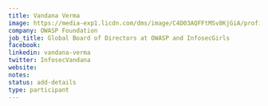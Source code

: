 ```yaml
---
title: Vandana Verma
image: https://media-exp1.licdn.com/dms/image/C4D03AQFFtMSv8KjGiA/profile-displayphoto-shrink_800_800/0?e=1596672000&v=beta&t=yNc4e85L4qNW_1ihXLbkHQq9_-3olkTL7nkP6y4aZCQ
company: OWASP Foundation
job_title: Global Board of Directors at OWASP and InfosecGirls
facebook:
linkedin: vandana-verma
twitter: InfosecVandana
website:
notes:
status: add-details
type: participant
---
```


<!-- put more details about participant here -->